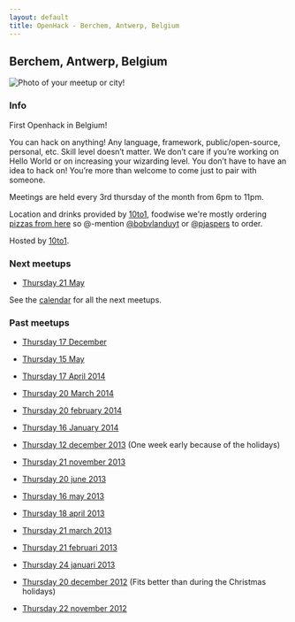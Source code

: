 ```yaml
---
layout: default
title: OpenHack - Berchem, Antwerp, Belgium
---
```


## Berchem, Antwerp, Belgium

![Photo of your meetup or city!](/berchem/10to1.png)

### Info

First Openhack in Belgium!

You can hack on anything! Any language, framework, public/open-source, personal, etc.
Skill level doesn’t matter. We don’t care if you’re working on Hello World or on increasing your wizarding level.
You don’t have to have an idea to hack on! You’re more than welcome to come just to pair with someone.

Meetings are held every 3rd thursday of the month from 6pm to 11pm.

Location and drinks provided by [10to1](http://10to1.be), foodwise we're mostly ordering [pizzas from here](http://www.just-eat.be/restaurants-pizza-apetito-antwerpen/menu) so @-mention [@bobvlanduyt](https://twitter.com/bobvlanduyt) or [@pjaspers](https://twitter.com/pjaspers) to order.

Hosted by [10to1](http://10to1.be).

### Next meetups

- [Thursday 21 May]()

See the [calendar](https://www.google.com/calendar/embed?src=74bgcbj8qtbqkcdj8iggp5grdc%40group.calendar.google.com&ctz=Europe/Brussels) for all the next meetups.

### Past meetups

- [Thursday 17 December]()

- [Thursday 15 May]()

- [Thursday 17 April 2014]()

- [Thursday 20 March 2014]()

- [Thursday 20 february 2014](https://plus.google.com/events/cl4v62prp56k22l70d660efrcvg?authkey=CIHq1fCFh6K4Rg)

- [Thursday 16 January 2014](https://plus.google.com/events/cl4v62prp56k22l70d660efrcvg?authkey=CIHq1fCFh6K4Rg)

- [Thursday 12 december 2013](https://plus.google.com/events/ckuuuh73g22rnn9li0eptb3ueg8) (One week early because of the holidays)

- [Thursday 21 november 2013](https://plus.google.com/events/cunj4ep8gskbj4ee3cof9ipuubg)

- [Thursday 20 june 2013](https://plus.google.com/events/cokhr0ks7a11te86kodgud9g9ho)

- [Thursday 16 may 2013](https://plus.google.com/events/c337t17sasffoo9j77buopsaua4)

- [Thursday 18 april 2013](https://plus.google.com/events/c3kg1ho23bvmr78k2td4eou1348)

- [Thursday 21 march 2013](https://plus.google.com/events/celpj2hjjgnpj8dpb49gbbbd2o0)

- [Thursday 21 februari 2013](https://plus.google.com/events/cpvqhk3n9pb7089au7h4euqdgd0)

- [Thursday 24 januari 2013](https://plus.google.com/events/c9a0i60j1o70as08fiq06v7qk40)

- [Thursday 20 december 2012](https://plus.google.com/events/cq1og1l7tr2u94u3vk2v6jf9v8c) (Fits better than during the Christmas holidays)

- [Thursday 22 november 2012](https://plus.google.com/events/canss1e1g916ov33rttg1btqrpc)
